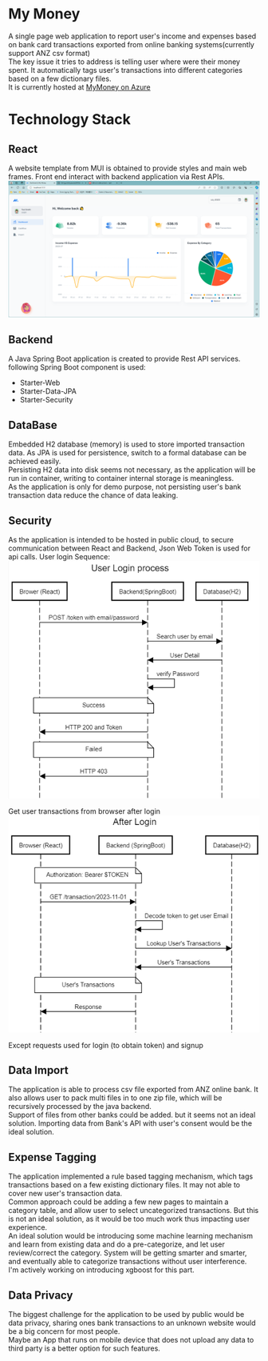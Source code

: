 # My Money
A single page web application to report user's income and expenses based on bank card transactions exported from online banking systems(currently support ANZ csv format)\
The key issue it tries to address is telling user where were their money spent.
It automatically tags user's transactions into different categories based on a few dictionary files.\
It is currently hosted at <a href="https://sohpie0217nzmymoneyapi.azurewebsites.net/" target="_blank">MyMoney on Azure</a>

# Technology Stack
## React
A website template from MUI is obtained to provide styles and main web frames.
Front end interact with backend application via Rest APIs.
![example page](MyMoney.png "My Money example")

## Backend
A Java Spring Boot application is created to provide Rest API services. following Spring Boot component is used:
- Starter-Web 
- Starter-Data-JPA
- Starter-Security

## DataBase
Embedded H2 database (memory) is used to store imported transaction data. As JPA is used for persistence, switch to a formal database can be achieved easily.\
Persisting H2 data into disk seems not necessary, as the application will be run in container, writing to container internal storage is meaningless.\
As the application is only for demo purpose, not persisting user's bank transaction data reduce the chance of data leaking.

## Security
As the application is intended to be hosted in public cloud, to secure communication between React and Backend, Json Web Token is used for api calls.
User login Sequence:\
![sequence](login.png "User login Sequence Diagram")

Get user transactions from browser after login\
![sequence](getTransaction.png "Get Transactions Sequence Diagram")

Except requests used for login (to obtain token) and signup

## Data Import
The application is able to process csv file exported from ANZ online bank. It also allows user to pack multi files in to one zip file, which will be recursively processed by the java backend.\
Support of files from other banks could be added. but it seems not an ideal solution. Importing data from Bank's API with user's consent would be the ideal solution.       

## Expense Tagging
The application implemented a rule based tagging mechanism, which tags transactions based on a few existing dictionary files.
It may not able to cover new user's transaction data. \
Common approach could be adding a few new pages to maintain a category table, and allow user to select uncategorized transactions. But this is not an ideal solution, as it would be too much work thus impacting user experience.\
An ideal  solution would be introducing some machine learning mechanism and learn from existing data and do a pre-categorize, and let user review/correct the category. System will be getting smarter and smarter, and eventually able to categorize transactions without user interference.\
I'm actively working on introducing xgboost for this part. 

## Data Privacy
The biggest challenge for the application to be used by public would be data privacy, sharing ones bank transactions to an unknown website would be a big concern for most people.\
Maybe an App that runs on mobile device that does not upload any data to third party is a better option for such features. 


